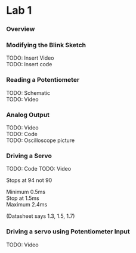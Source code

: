 # Lab 1

### Overview
 

### Modifying the Blink Sketch

TODO: Insert Video \
TODO: Insert code

### Reading a Potentiometer

TODO: Schematic \
TODO: Video

### Analog Output

TODO: Video \
TODO: Code \
TODO: Oscilloscope picture

### Driving a Servo

TODO: Code
TODO: Video

Stops at 94 not 90

Minimum 0.5ms \
Stop at 1.5ms \
Maximum 2.4ms 

(Datasheet says 1.3, 1.5, 1.7)

### Driving a servo using Potentiometer Input

TODO: Video
